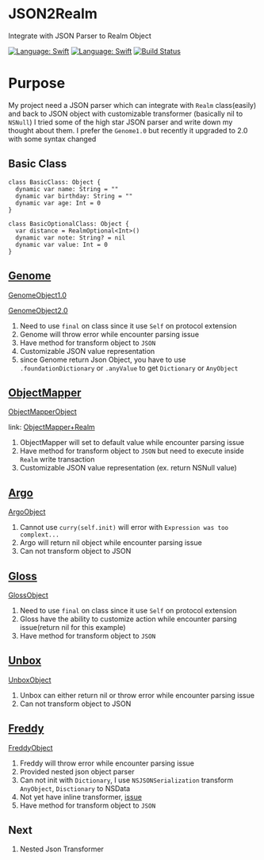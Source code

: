 # JSON2Realm
Integrate with JSON Parser to Realm Object

[![Language: Swift](https://img.shields.io/badge/lang-Swift-yellow.svg?style=flat)](https://developer.apple.com/swift/)
[![Language: Swift](https://img.shields.io/badge/license-MIT-lightgrey.svg?style=flat)](http://opensource.org/licenses/MIT)
[![Build Status](https://travis-ci.org/jhihguan/JSON2Realm.svg)](https://travis-ci.org/jhihguan/JSON2Realm)

# Purpose

My project need a JSON parser which can integrate with `Realm` class(easily) and back to JSON object with customizable transformer (basically nil to `NSNull`)
I tried some of the high star JSON parser and write down my thought about them.
I prefer the `Genome1.0` but recently it upgraded to 2.0 with some syntax changed

## Basic Class

```
class BasicClass: Object {
  dynamic var name: String = ""
  dynamic var birthday: String = ""
  dynamic var age: Int = 0
}

class BasicOptionalClass: Object {
  var distance = RealmOptional<Int>()
  dynamic var note: String? = nil
  dynamic var value: Int = 0
}
```

## [Genome](https://github.com/LoganWright/Genome)

[GenomeObject1.0](https://github.com/jhihguan/JSON2Realm/blob/master/Genome1.0.md)

[GenomeObject2.0](https://github.com/jhihguan/JSON2Realm/blob/master/JSON2RealmTests/GenomeRealm.swift)

1. Need to use `final` on class since it use `Self` on protocol extension
2. Genome will throw error while encounter parsing issue
3. Have method for transform object to `JSON`
4. Customizable JSON value representation
5. since Genome return Json Object, you have to use `.foundationDictionary` or `.anyValue` to get `Dictionary` or `AnyObject`

## [ObjectMapper](https://github.com/Hearst-DD/ObjectMapper)

[ObjectMapperObject](https://github.com/jhihguan/JSON2Realm/blob/master/JSON2RealmTests/ObjectMapperRealm.swift)

link: [ObjectMapper+Realm](https://github.com/Hearst-DD/ObjectMapper#objectmapper--realm)

1. ObjectMapper will set to default value while encounter parsing issue
2. Have method for transform object to `JSON` but need to execute inside `Realm` write transaction
3. Customizable JSON value representation (ex. return NSNull value)

## [Argo](https://github.com/thoughtbot/Argo)

[ArgoObject](https://github.com/jhihguan/JSON2Realm/blob/master/JSON2RealmTests/ArgoRealm.swift)

1. Cannot use `curry(self.init)` will error with `Expression was too complext...`
2. Argo will return nil object while encounter parsing issue
3. Can not transform object to JSON

## [Gloss](https://github.com/hkellaway/Gloss)

[GlossObject](https://github.com/jhihguan/JSON2Realm/blob/master/JSON2RealmTests/GlossRealm.swift)

1. Need to use `final` on class since it use `Self` on protocol extension
2. Gloss have the ability to customize action while encounter parsing issue(return nil for this example)
3. Have method for transform object to `JSON`

## [Unbox](https://github.com/JohnSundell/Unbox)

[UnboxObject](https://github.com/jhihguan/JSON2Realm/blob/master/JSON2RealmTests/UnboxRealm.swift)

1. Unbox can either return nil or throw error while encounter parsing issue
2. Can not transform object to JSON

## [Freddy](https://github.com/bignerdranch/Freddy)

[FreddyObject](https://github.com/jhihguan/JSON2Realm/blob/master/JSON2RealmTests/FreddyRealm.swift)

1. Freddy will throw error while encounter parsing issue
2. Provided nested json object parser
3. Can not init with `Dictionary`, I use `NSJSONSerialization` transform `AnyObject`, `Disctionary` to NSData
4. Not yet have inline transformer, [issue](https://github.com/bignerdranch/Freddy/issues/118)
5. Have method for transform object to `JSON`

## Next

1. Nested Json Transformer
